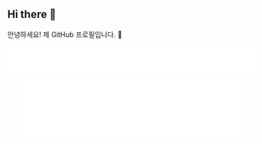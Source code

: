 ## Hi there 👋
안녕하세요! 제 GitHub 프로필입니다. 👋

<!-- animated_header.svg 파일을 중앙에 정렬하여 보여주는 예시입니다. -->

<div align="center">
<img src="animated_header.svg" alt="Animated Welcome Header">
</div>


<div align="center">
<img src="dark_mode_button.svg">
</div>
